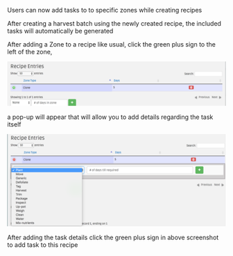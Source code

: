 Users can now add tasks to to specific zones while creating recipes

After creating a harvest batch using the newly created recipe, the included tasks will automatically be generated

After adding a Zone to a recipe like usual, click the green plus sign to the left of the zone,

![](add-task.png)

a pop-up will appear that will allow you to add details regarding the task itself

![](task-creation.png)

After adding the task details click the green plus sign in above screenshot to add task to this recipe